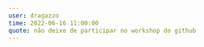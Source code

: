 ```yaml
---
user: dragazzo
time: 2022-06-16 11:00:00
quote: não deixe de participar no workshop do github
---
```

